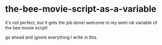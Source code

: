 # the-bee-movie-script-as-a-variable
it's not perfect, but it gets the job done!
welcome to my semi-ok variable of the bee movie script! 

go ahead and ignore everything I write in this.
